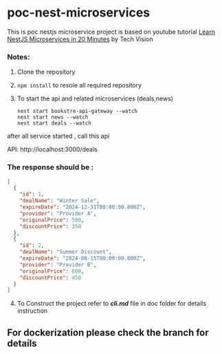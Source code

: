 # poc-nest-microservices


This is poc nestjs microservice project is based on youtube tutorial [Learn NestJS Microservices in 20 Minutes](https://www.youtube.com/watch?v=I8cs8fJYF_w&t=603s) by Tech Vision


### Notes:

1) Clone the repository
2) `npm install` to resole all required repository
3) To start the api and related microservices (deals,news)

    ```
    nest start bookstre-api-gateway --watch
    nest start news --watch
    nest start deals --watch
    ```

after all service started , call this api 

API: http://localhost:3000/deals

### The response should be : ### 

```json
[
  {
    "id": 1,
    "dealName": "Winter Sale",
    "expireDate": "2024-12-31T00:00:00.000Z",
    "provider": "Provider A",
    "originalPrice": 500,
    "discountPrice": 350
  },
  {
    "id": 2,
    "dealName": "Summer Discount",
    "expireDate": "2024-08-15T00:00:00.000Z",
    "provider": "Provider B",
    "originalPrice": 600,
    "discountPrice": 450
  }
]

```

    
4) To Construct the project refer to ***cli.md*** file in doc folder for details instruction

## For dockerization please check the branch for details 
